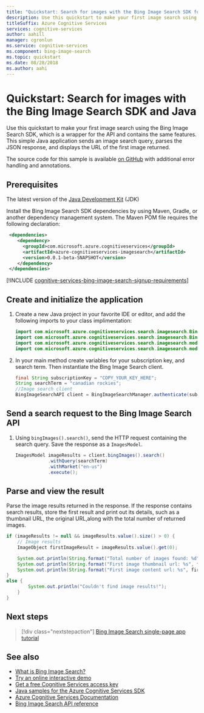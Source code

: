 ```yaml
---
title: "Quickstart: Search for images with the Bing Image Search SDK for Java"
description: Use this quickstart to make your first image search using the Bing Image Search SDK, which is a wrapper for the API and contains the same features. This simple Java application sends an image search query, parses the JSON response, and displays the URL of the first image returned.
titleSuffix: Azure Cognitive Services
services: cognitive-services
author: aahill
manager: cgronlun
ms.service: cognitive-services
ms.component: bing-image-search
ms.topic: quickstart
ms.date: 08/28/2018
ms.author: aahi
---
```


# Quickstart: Search for images with the Bing Image Search SDK and Java

Use this quickstart to make your first image search using the Bing Image Search SDK, which is a wrapper for the API and contains the same features. This simple Java application sends an image search query, parses the JSON response, and displays the URL of the first image returned.

The source code for this sample is available [on GitHub](https://github.com/Azure-Samples/cognitive-services-java-sdk-samples/tree/master/Search/BingImageSearch/Quickstart) with additional error handling and annotations.

## Prerequisites

The latest version of the [Java Development Kit](https://aka.ms/azure-jdks) (JDK)

Install the Bing Image Search SDK dependencies by using Maven, Gradle, or another dependency management system. The Maven POM file requires the following declaration:

```xml
 <dependencies>
    <dependency>
      <groupId>com.microsoft.azure.cognitiveservices</groupId>
      <artifactId>azure-cognitiveservices-imagesearch</artifactId>
      <version>0.0.1-beta-SNAPSHOT</version>
    </dependency>
 </dependencies>
```

[!INCLUDE [cognitive-services-bing-image-search-signup-requirements](../../../includes/cognitive-services-bing-image-search-signup-requirements.md)]

## Create and initialize the application

1. Create a new Java project in your favorite IDE or editor, and add the following imports to your class implimentation:

    ```java
    import com.microsoft.azure.cognitiveservices.search.imagesearch.BingImageSearchAPI;
    import com.microsoft.azure.cognitiveservices.search.imagesearch.BingImageSearchManager;
    import com.microsoft.azure.cognitiveservices.search.imagesearch.models.ImageObject;
    import com.microsoft.azure.cognitiveservices.search.imagesearch.models.ImagesModel;
    ```

2. In your main method create variables for your subscription key, and search term. Then instantiate the Bing Image Search client.

    ```java
    final String subscriptionKey = "COPY_YOUR_KEY_HERE";
    String searchTerm = "canadian rockies";
    //Image search client
    BingImageSearchAPI client = BingImageSearchManager.authenticate(subscriptionKey);
    ```

## Send a search request to the Bing Image Search API

1. Using `bingImages().search()`, send the HTTP request containing the search query. Save the response as a `ImagesModel`.
    ```java
    ImagesModel imageResults = client.bingImages().search()
                .withQuery(searchTerm)
                .withMarket("en-us")
                .execute();
    ```

## Parse and view the result

Parse the image results returned in the response.
If the response contains search results, store the first result and print out its details, such as a thumbnail URL, the original URL,along with the total number of returned images.  

```java
if (imageResults != null && imageResults.value().size() > 0) {
    // Image results
    ImageObject firstImageResult = imageResults.value().get(0);

    System.out.println(String.format("Total number of images found: %d", imageResults.value().size()));
    System.out.println(String.format("First image thumbnail url: %s", firstImageResult.thumbnailUrl()));
    System.out.println(String.format("First image content url: %s", firstImageResult.contentUrl()));
}
else {
        System.out.println("Couldn't find image results!");
    }
}
```

## Next steps

> [!div class="nextstepaction"]
> [Bing Image Search single-page app tutorial](https://docs.microsoft.com/azure/cognitive-services/bing-image-search/tutorial-bing-image-search-single-page-app)

## See also

* [What is Bing Image Search?](https://docs.microsoft.com/azure/cognitive-services/bing-image-search/overview)  
* [Try an online interactive demo](https://azure.microsoft.com/services/cognitive-services/bing-image-search-api/)  
* [Get a free Cognitive Services access key](https://azure.microsoft.com/try/cognitive-services/?api=bing-image-search-api)
* [Java samples for the Azure Cognitive Services SDK](https://github.com/Azure-Samples/cognitive-services-java-sdk-samples)
* [Azure Cognitive Services Documentation](https://docs.microsoft.com/azure/cognitive-services)
* [Bing Image Search API reference](https://docs.microsoft.com/rest/api/cognitiveservices/bing-images-api-v7-reference)
